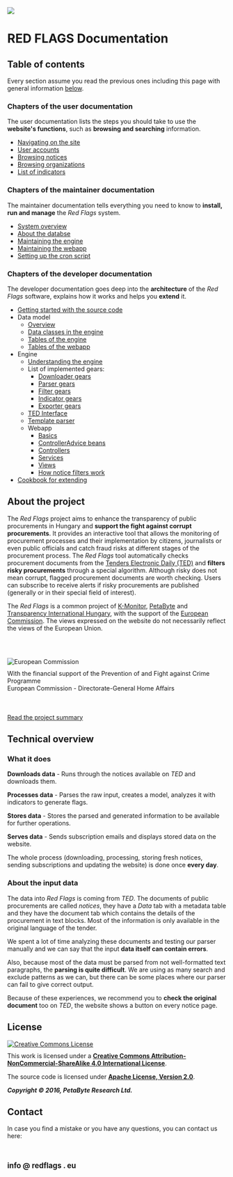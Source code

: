 <div class="intro-pic">
	<img src="img/intro.svg" />
</div>

# RED FLAGS Documentation



## Table of contents

Every section assume you read the previous ones including this page with general information [below](#about-the-project).



### Chapters of the user documentation

The user documentation lists the steps you should take to use the **website's functions**, such as **browsing and searching** information.

* [Navigating on the site](/user/navigation/)
* [User accounts](/user/accounts/)
* [Browsing notices](/user/notices/)
* [Browsing organizations](/user/organizations/)
* [List of indicators](/user/indicators/)

### Chapters of the maintainer documentation

The maintainer documentation tells everything you need to know to **install, run and manage** the *Red Flags* system.

* [System overview](/maintainer/overview/)
* [About the databse](/maintainer/database/)
* [Maintaining the engine](/maintainer/engine/)
* [Maintaining the webapp](/maintainer/webapp/)
* [Setting up the cron script](/maintainer/cron/)

### Chapters of the developer documentation

The developer documentation goes deep into the **architecture** of the *Red Flags* software, explains how it works and helps you **extend** it.

* [Getting started with the source code](/developer/first/)
* Data model
	* [Overview                    ](/developer/data/)
	* [Data classes in the engine  ](/developer/data/classes/)
	* [Tables of the engine        ](/developer/data/engine-tables/)
	* [Tables of the webapp        ](/developer/data/webapp-tables/)
* Engine
	* [Understanding the engine    ](/developer/engine/)
	* List of implemented gears:
		* [Downloader gears        ](/developer/engine/gears/downloaders/)
		* [Parser gears            ](/developer/engine/gears/parsers/)
		* [Filter gears            ](/developer/engine/gears/filters/)
		* [Indicator gears         ](/developer/engine/gears/indicators/)
		* [Exporter gears          ](/developer/engine/gears/exporters/)
	* [TED Interface               ](/developer/engine/tedinterface/)
	* [Template parser             ](/developer/engine/templateparser/)
	* Webapp
		* [Basics                  ](/developer/webapp/basic/)
		* [ControllerAdvice beans  ](/developer/webapp/controller-advices/)
		* [Controllers             ](/developer/webapp/controllers/)
		* [Services                ](/developer/webapp/services/)
		* [Views                   ](/developer/webapp/views/)
		* [How notice filters work ](/developer/webapp/filters/)
* [Cookbook for extending          ](/developer/cookbook/)



## About the project

The *Red Flags* project aims to enhance the transparency of public procurements in Hungary and **support the fight against corrupt procurements**. It provides an interactive tool that allows the monitoring of procurement processes and their implementation by citizens, journalists or even public officials and catch fraud risks at different stages of the procurement process. The *Red Flags* tool automatically checks procurement documents from the [Tenders Electronic Daily (TED)](http://ted.europa.eu/) and **filters risky procurements** through a special algorithm. Although risky does not mean corrupt, flagged procurement documents are worth checking. Users can subscribe to receive alerts if risky procurements are published (generally or in their special field of interest).

The *Red Flags* is a common project of [K-Monitor](http://www.k-monitor.hu/), [PetaByte](http://petabyte-research.org/) and [Transparency International Hungary](http://transparency.hu/), with the support of the [European Commission](http://ec.europa.eu/dgs/home-affairs/). The views expressed on the website do not necessarily reflect the views of the European Union.

<p class="text-center" style="margin-top: 50px">
	<img src="img/eu-logo.png" alt="European Commission" vspace="10" /><br />
	With the financial support of the Prevention of and Fight against Crime Programme<br/>
	European Commission - Directorate-General Home Affairs
</p>

<p class="text-center" style="margin-top: 50px">
	<a class="btn btn-primary" href="http://www.redflags.eu/files/redflags-summary-en.pdf">Read the project summary</a>
</p>



## Technical overview


### What it does

<i class="fa fa-cloud-download"></i> **Downloads data** - Runs through the notices available on *TED* and downloads them.

<i class="fa fa-cog"></i> **Processes data** - Parses the raw input, creates a model, analyzes it with indicators to generate flags.

<i class="fa fa-database"></i> **Stores data** - Stores the parsed and generated information to be available for further operations.

<i class="fa fa-desktop"></i> **Serves data** - Sends subscription emails and displays stored data on the website.

The whole process (downloading, processing, storing fresh notices, sending subscriptions and updating the website) is done once **every day**.


### About the input data

The data into *Red Flags* is coming from *TED*. The documents of public procurements are called *notices*, they have a *Data* tab with a metadata table and they have the document tab which contains the details of the procurement in text blocks. Most of the information is only available in the original language of the tender.

We spent a lot of time analyzing these documents and testing our parser manually and we can say that the input **data itself can contain errors**.

Also, because most of the data must be parsed from not well-formatted text paragraphs, the **parsing is quite difficult**. We are using as many search and exclude patterns as we can, but there can be some places where our parser can fail to give correct output.

Because of these experiences, we recommend you to **check the original document** too on *TED*, the website shows a button on every notice page.



## License

<a rel="license" href="http://creativecommons.org/licenses/by-nc-sa/4.0/"><img alt="Creative Commons License" style="border-width:0;margin-bottom:10px" src="https://i.creativecommons.org/l/by-nc-sa/4.0/88x31.png" /></a>
<br />
This work is licensed under a <a rel="license" href="http://creativecommons.org/licenses/by-nc-sa/4.0/"><b>Creative Commons Attribution-NonCommercial-ShareAlike 4.0 International License</b></a>.

The source code is licensed under [**Apache License, Version 2.0**](https://github.com/petabyte-research/redflags/blob/master/LICENSE).

***Copyright &copy; 2016, PetaByte Research Ltd.***



## Contact

In case you find a mistake or you have any questions, you can contact us here:

<p class="text-center" style="margin-top: 50px"><strong><big>
info @ redflags . eu
</big></strong></p>